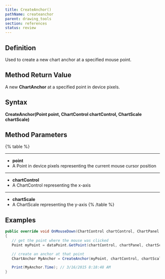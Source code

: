 ```yaml
---
title: CreateAnchor()
pathName: createanchor
parent: drawing_tools
section: references
status: review
---
```


## Definition

Used to create a new chart anchor at a specified mouse point.

## Method Return Value

A new **ChartAnchor** at a specified point in device pixels.

## Syntax

**CreateAnchor(Point point, ChartControl chartControl, ChartScale chartScale)**

## Method Parameters

{% table %}

---

* **point**
* A Point in device pixels representing the current mouse cursor position

---

* **chartControl**
* A ChartControl representing the x-axis

---

* **chartScale**
* A ChartScale representing the y-axis
{% /table %}

## Examples

```csharp
public override void OnMouseDown(ChartControl chartControl, ChartPanel chartPanel, ChartScale chartScale, ChartAnchor dataPoint)**
{
   // get the point where the mouse was clicked
   Point myPoint = dataPoint.GetPoint(chartControl, chartPanel, chartScale);

   // create an anchor at that point
   ChartAnchor MyAnchor = CreateAnchor(myPoint, chartControl, chartScale);

   Print(MyAnchor.Time); // 3/16/2015 8:18:48 AM
}
```
